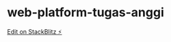 # web-platform-tugas-anggi

[Edit on StackBlitz ⚡️](https://stackblitz.com/edit/web-platform-tugas-anggi)